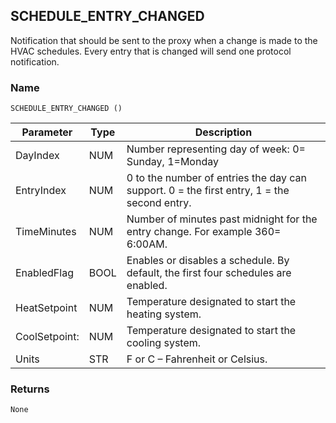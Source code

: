 ## SCHEDULE\_ENTRY\_CHANGED

Notification that should be sent to the proxy when a change is made to the HVAC schedules. Every entry that is changed will send one protocol notification.

 
### Name

`SCHEDULE_ENTRY_CHANGED ()` 


| Parameter     | Type | Description                                                                                |
| ------------- | ---- | ------------------------------------------------------------------------------------------ |
| DayIndex      | NUM  | Number representing day of week: 0= Sunday, 1=Monday                                       |
| EntryIndex    | NUM  | 0 to the number of entries the day can support. 0 = the first entry, 1 = the second entry. |
| TimeMinutes   | NUM  | Number of minutes past midnight for the entry change.  For example 360= 6:00AM.            |
| EnabledFlag   | BOOL | Enables or disables a schedule. By default, the first four schedules are enabled.          |
| HeatSetpoint  | NUM  | Temperature designated to start the heating system.                                        |
| CoolSetpoint: | NUM  | Temperature designated to start the cooling system.                                        |
| Units         | STR  | F or C – Fahrenheit or Celsius.                                                            |

 

### Returns

`None`

